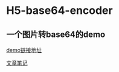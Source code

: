 # H5-base64-encoder

## 一个图片转base64的demo

[demo链接地址](http://zouyang1230.com/project/to64/)

[文章笔记](http://zouyang1230.com/blog/archives/247)
